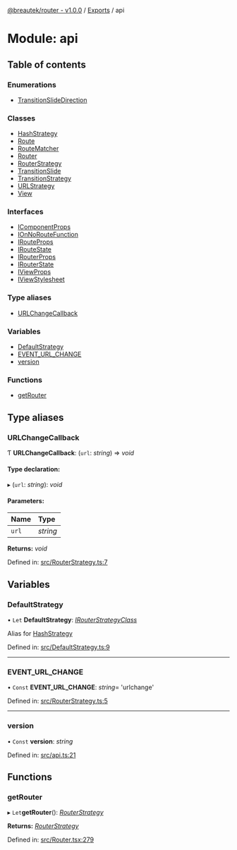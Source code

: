 [@breautek/router - v1.0.0](../README.md) / [Exports](../modules.md) / api

# Module: api

## Table of contents

### Enumerations

- [TransitionSlideDirection](../enums/api.transitionslidedirection.md)

### Classes

- [HashStrategy](../classes/api.hashstrategy.md)
- [Route](../classes/api.route.md)
- [RouteMatcher](../classes/api.routematcher.md)
- [Router](../classes/api.router.md)
- [RouterStrategy](../classes/api.routerstrategy.md)
- [TransitionSlide](../classes/api.transitionslide.md)
- [TransitionStrategy](../classes/api.transitionstrategy.md)
- [URLStrategy](../classes/api.urlstrategy.md)
- [View](../classes/api.view.md)

### Interfaces

- [IComponentProps](../interfaces/api.icomponentprops.md)
- [IOnNoRouteFunction](../interfaces/api.ionnoroutefunction.md)
- [IRouteProps](../interfaces/api.irouteprops.md)
- [IRouteState](../interfaces/api.iroutestate.md)
- [IRouterProps](../interfaces/api.irouterprops.md)
- [IRouterState](../interfaces/api.irouterstate.md)
- [IViewProps](../interfaces/api.iviewprops.md)
- [IViewStylesheet](../interfaces/api.iviewstylesheet.md)

### Type aliases

- [URLChangeCallback](api.md#urlchangecallback)

### Variables

- [DefaultStrategy](api.md#defaultstrategy)
- [EVENT\_URL\_CHANGE](api.md#event_url_change)
- [version](api.md#version)

### Functions

- [getRouter](api.md#getrouter)

## Type aliases

### URLChangeCallback

Ƭ **URLChangeCallback**: (`url`: *string*) => *void*

#### Type declaration:

▸ (`url`: *string*): *void*

#### Parameters:

Name | Type |
:------ | :------ |
`url` | *string* |

**Returns:** *void*

Defined in: [src/RouterStrategy.ts:7](https://github.com/breautek/router/blob/6c82bce/src/RouterStrategy.ts#L7)

## Variables

### DefaultStrategy

• `Let` **DefaultStrategy**: [*IRouterStrategyClass*](../interfaces/irouterstrategyclass.irouterstrategyclass-1.md)

Alias for [HashStrategy](../classes/api.hashstrategy.md)

Defined in: [src/DefaultStrategy.ts:9](https://github.com/breautek/router/blob/6c82bce/src/DefaultStrategy.ts#L9)

___

### EVENT\_URL\_CHANGE

• `Const` **EVENT\_URL\_CHANGE**: *string*= 'urlchange'

Defined in: [src/RouterStrategy.ts:5](https://github.com/breautek/router/blob/6c82bce/src/RouterStrategy.ts#L5)

___

### version

• `Const` **version**: *string*

Defined in: [src/api.ts:21](https://github.com/breautek/router/blob/6c82bce/src/api.ts#L21)

## Functions

### getRouter

▸ `Let`**getRouter**(): [*RouterStrategy*](../classes/routerstrategy.routerstrategy-1.md)

**Returns:** [*RouterStrategy*](../classes/routerstrategy.routerstrategy-1.md)

Defined in: [src/Router.tsx:279](https://github.com/breautek/router/blob/6c82bce/src/Router.tsx#L279)
